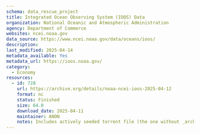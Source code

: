 ```yaml
---
schema: data_rescue_project 
title: Integrated Ocean Observing System (IOOS) Data
organization: National Oceanic and Atmospheric Administration
agency: Department of Commerce
websites: ncei.noaa.gov
data_source: https://www.ncei.noaa.gov/data/oceans/ioos/
description: 
last_modified: 2025-04-14
metadata_available: Yes
metadata_url: https://ioos.noaa.gov/
category:
  - Economy
resources:
  - id: 728
    url: https://archive.org/details/noaa-ncei-ioos-2025-04-12
    format: nc
    status: Finished
    size: 64.0
    download_date: 2025-04-11
    maintainer: ANON
    notes: Includes actively seeded torrent file (the one without _archive).  Alternate torrent location https//academictorrents.com/details/9503c67c11da997817084ba548ddd3334ed08b0c
---
```

